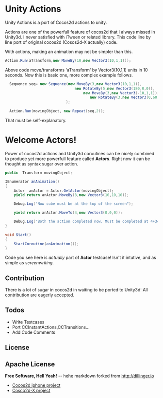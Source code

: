 # Unity Actions

Unity Actions is a port of Cocos2d actions to unity.

Actions are one of the powerfull feature of cocos2d that I always missed in Unity3d. I never satisfied with iTween or related library. This code line by line port of original cocos2d  (Cosos2d-X actually) code.

With actions, making an animation may not be simpler than this.
```c#
Action.Run(aTransform,new MoveBy(10,new Vector3(10,1,1)));
```
Above code move/transforms 'aTransform' by Vector3(10,1,1) units in 10 seconds. Now this is basic one, more complex example follows.
```c#
  Sequence seq= new Sequence(new MoveBy(3,new Vector3(10,1,1)),
								new RotateBy(5,new Vector3(180,0,0)),
								    new MoveBy(3,new Vector3(-10,1,1)),
								       new RotateBy(3,new Vector3(0,60,0))
							);
							
  Action.Run(movingObject, new Repeat(seq,2));

```
That must be self-explanatory.

# Welcome Actors!
Power of cocos2d actions and Unity3d coroutines can be nicely combined to produce yet more powerfull feature called **Actors**. Right now it can be thought as syntax sugar over action.   

```c#
public  Transform movingObject;

IEnumerator anAnimation()
{
	Actor  anActor = Actor.GetActor(movingObject);
	yield return anActor.MoveBy(3,new Vector3(10,10,10));

	Debug.Log("Now cube must be at the top of the screen");

	yield return anActor.MoveTo(4,new Vector3(0,0,0));

	Debug.Log("Both the action completed now. Must be completed at 4+3=7 seconds");
}

void Start()
{
    StartCoroutine(anAnimation());
}
```
Code  you see here is *actually* part of **Actor** testcase! Isn't it intutive, and as simple as *screenwriting*.
## Contribution
There is a  lot of sugar in cocos2d in waiting to be ported to Unity3d! All contribution are eagerly accepted.
## Todos

 - Write Testcases
 - Port CCInstantActions,CCTransitions...
 - Add Code Comments


## License
Apache License
---
**Free Software, Hell Yeah!** -- hehe markdown forked from http://dillinger.io


- [Cocos2d iphone project ](https://github.com/cocos2d/cocos2d-objc)
- [Cosco2d-X project](https://github.com/cocos2d/cocos2d-x)

